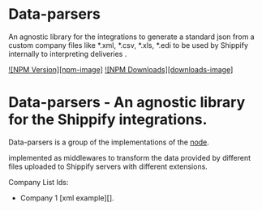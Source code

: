 # Data-parsers
An agnostic library for the integrations to generate a standard json from a custom company files like *.xml, *.csv, *.xls, *.edi to be used by Shippify internally to interpreting deliveries .

[![NPM Version][npm-image]][npm-url]
[![NPM Downloads][downloads-image]][downloads-url]
  
Data-parsers - An agnostic library for the Shippify integrations.
============

Data-parsers is a group of the implementations of the [node](http://nodejs.org).

implemented as middlewares to transform the data provided by different files 
uploaded to Shippify servers with different extensions.

Company List Ids:

* Company 1 [xml example][].


[npm-url]: https://www.npmjs.com/package/shippify-data-parsers
[downloads-url]: https://www.npmjs.com/package/shippify-data-parsers

